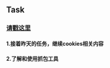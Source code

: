 ## Task

### [请戳这里](http://blog.csdn.net/c406495762/article/details/60137956)

#### 1.接着昨天的任务，继续cookies相关内容
#### 2.了解和使用抓包工具